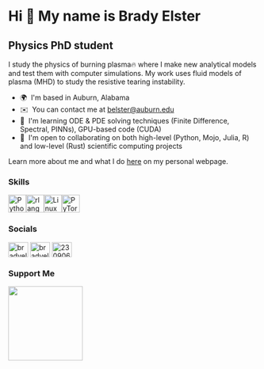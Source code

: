 Hi 👋 My name is Brady Elster
=============================

Physics PhD student
-------------------

I study the physics of burning plasma🔥 where I make new analytical models and test them with computer simulations.
My work uses fluid models of plasma (MHD) to study the resistive tearing instability.

* 🌍  I'm based in Auburn, Alabama
* ✉️  You can contact me at [belster@auburn.edu](mailto:belster@auburn.edu)
* 🧠  I'm learning ODE & PDE solving techniques (Finite Difference, Spectral, PINNs), GPU-based code (CUDA)
* 🤝  I'm open to collaborating on both high-level (Python, Mojo, Julia, R) and low-level (Rust) scientific computing projects

Learn more about me and what I do [here](https://bradyelster.github.io/) on my personal webpage.

### Skills

<p align="left">
<a href="https://www.python.org/" target="_blank" rel="noreferrer"><img src="https://raw.githubusercontent.com/danielcranney/readme-generator/main/public/icons/skills/python-colored.svg" width="36" height="36" alt="Python" /></a><a href="https://www.r-project.org/" target="_blank" rel="noreferrer"><img src="https://raw.githubusercontent.com/danielcranney/readme-generator/main/public/icons/skills/rlang-colored.svg" width="36" height="36" alt="rlang" /></a><a href="https://www.linux.org" target="_blank" rel="noreferrer"><img src="https://raw.githubusercontent.com/danielcranney/readme-generator/main/public/icons/skills/linux-colored.svg" width="36" height="36" alt="Linux" /></a><a href="https://pytorch.org/" target="_blank" rel="noreferrer"><img src="https://raw.githubusercontent.com/danielcranney/readme-generator/main/public/icons/skills/pytorch-colored.svg" width="36" height="36" alt="PyTorch" /></a>
</p>


### Socials

<p align="left">
<a href="https://twitter.com/bradyelster" target="blank"><img align="center" src="https://raw.githubusercontent.com/rahuldkjain/github-profile-readme-generator/master/src/images/icons/Social/twitter.svg" alt="bradyelster" height="30" width="40" /></a>
<a href="https://linkedin.com/in/bradyelster" target="blank"><img align="center" src="https://raw.githubusercontent.com/rahuldkjain/github-profile-readme-generator/master/src/images/icons/Social/linked-in-alt.svg" alt="bradyelster" height="30" width="40" /></a>
<a href="https://stackoverflow.com/users/23090617/belster12" target="blank"><img align="center" src="https://raw.githubusercontent.com/rahuldkjain/github-profile-readme-generator/master/src/images/icons/Social/stack-overflow.svg" alt="23090617/belster12" height="30" width="40" /></a>
</p>

### Support Me

<p align="left"> <a href="https://www.ko-fi.com/bradyelster"><img src="https://storage.ko-fi.com/cdn/kofi2.png?v=3" width="150"/> </a> </p>

